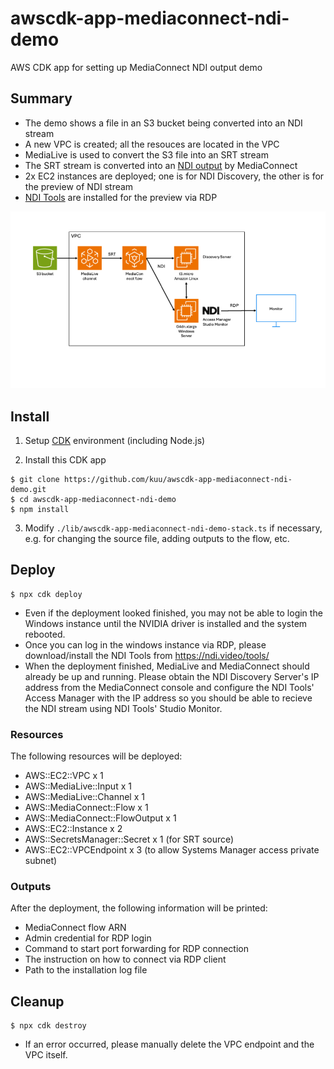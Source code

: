 # awscdk-app-mediaconnect-ndi-demo

AWS CDK app for setting up MediaConnect NDI output demo

## Summary
* The demo shows a file in an S3 bucket being converted into an NDI stream
* A new VPC is created; all the resouces are located in the VPC
* MediaLive is used to convert the S3 file into an SRT stream
* The SRT stream is converted into an [NDI output](https://docs.aws.amazon.com/mediaconnect/latest/ug/outputs-using-ndi.html) by MediaConnect
* 2x EC2 instances are deployed; one is for NDI Discovery, the other is for the preview of NDI stream
* [NDI Tools](https://ndi.video/tools/) are installed for the preview via RDP

![diagram.png](./diagram.png)

## Install
1. Setup [CDK](https://docs.aws.amazon.com/cdk/v2/guide/getting_started.html) environment (including Node.js)

2. Install this CDK app
```
$ git clone https://github.com/kuu/awscdk-app-mediaconnect-ndi-demo.git
$ cd awscdk-app-mediaconnect-ndi-demo
$ npm install
```
3. Modify `./lib/awscdk-app-mediaconnect-ndi-demo-stack.ts` if necessary, e.g. for changing the source file, adding outputs to the flow, etc.

## Deploy
```
$ npx cdk deploy
```
* Even if the deployment looked finished, you may not be able to login the Windows instance until the NVIDIA driver is installed and the system rebooted.
* Once you can log in the windows instance via RDP, please download/install the NDI Tools from https://ndi.video/tools/
* When the deployment finished, MediaLive and MediaConnect should already be up and running. Please obtain the NDI Discovery Server's IP address from the MediaConnect console and configure the NDI Tools' Access Manager with the IP address so you should be able to recieve the NDI stream using NDI Tools' Studio Monitor.

### Resources
The following resources will be deployed:
* AWS::EC2::VPC x 1
* AWS::MediaLive::Input x 1
* AWS::MediaLive::Channel x 1
* AWS::MediaConnect::Flow x 1
* AWS::MediaConnect::FlowOutput x 1
* AWS::EC2::Instance x 2
* AWS::SecretsManager::Secret x 1 (for SRT source)
* AWS::EC2::VPCEndpoint x 3 (to allow Systems Manager access private subnet)

### Outputs
After the deployment, the following information will be printed:
* MediaConnect flow ARN
* Admin credential for RDP login
* Command to start port forwarding for RDP connection
* The instruction on how to connect via RDP client
* Path to the installation log file

## Cleanup
```
$ npx cdk destroy
```
* If an error occurred, please manually delete the VPC endpoint and the VPC itself.
